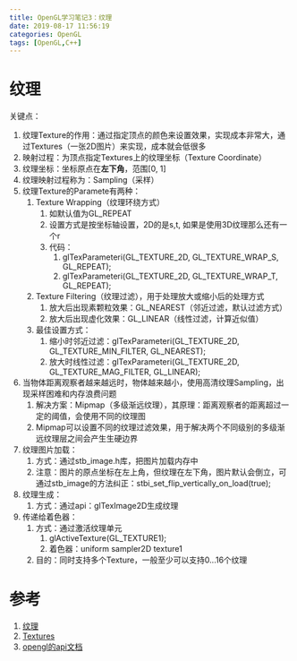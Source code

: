 ```yaml
---
title: OpenGL学习笔记3：纹理
date: 2019-08-17 11:56:19
categories: OpenGL
tags: [OpenGL,C++]
---
```


# 纹理
关键点：
1. 纹理Texture的作用：通过指定顶点的颜色来设置效果，实现成本非常大，通过Textures（一张2D图片）来实现，成本就会低很多
2. 映射过程：为顶点指定Textures上的纹理坐标（Texture Coordinate）
3. 纹理坐标：坐标原点在**左下角**，范围[0, 1]
4. 纹理映射过程称为：Sampling（采样）
5. 纹理Texture的Paramete有两种：
    1. Texture Wrapping（纹理环绕方式）
        1. 如默认值为GL_REPEAT
        2. 设置方式是按坐标轴设置，2D的是s,t, 如果是使用3D纹理那么还有一个r
        3. 代码：
            1. glTexParameteri(GL_TEXTURE_2D, GL_TEXTURE_WRAP_S, GL_REPEAT);
            2. glTexParameteri(GL_TEXTURE_2D, GL_TEXTURE_WRAP_T, GL_REPEAT);
    2. Texture Filtering（纹理过滤），用于处理放大或缩小后的处理方式
        1. 放大后出现素颗粒效果：GL_NEAREST（邻近过滤，默认过滤方式）
        2. 放大后出现虚化效果：GL_LINEAR（线性过滤，计算近似值）
    3. 最佳设置方式：
        1. 缩小时邻近过滤：glTexParameteri(GL_TEXTURE_2D, GL_TEXTURE_MIN_FILTER, GL_NEAREST);
        2. 放大时线性过滤：glTexParameteri(GL_TEXTURE_2D, GL_TEXTURE_MAG_FILTER, GL_LINEAR);
6. 当物体距离观察者越来越远时，物体越来越小，使用高清纹理Sampling，出现采样困难和内存浪费问题
    1. 解决方案：Mipmap（多级渐远纹理），其原理：距离观察者的距离超过一定的阈值，会使用不同的纹理图
    2. Mipmap可以设置不同的纹理过滤效果，用于解决两个不同级别的多级渐远纹理层之间会产生生硬边界
7. 纹理图片加载：
    1. 方式：通过stb_image.h库，把图片加载内存中
    2. 注意：图片的原点坐标在左上角，但纹理在左下角，图片默认会倒立，可通过stb_image的方法纠正：stbi_set_flip_vertically_on_load(true);
8. 纹理生成：
    1. 方式：通过api：glTexImage2D生成纹理
9. 传递给着色器：
    1. 方式：通过激活纹理单元
        1. glActiveTexture(GL_TEXTURE1);
        2. 着色器：uniform sampler2D texture1
    2. 目的：同时支持多个Texture，一般至少可以支持0...16个纹理

# 参考
1. [纹理](https://learnopengl-cn.github.io/01%20Getting%20started/06%20Textures/)
2. [Textures](https://learnopengl.com/Getting-started/Textures)
3. [opengl的api文档](http://docs.gl/gl3/glTexImage2D)
